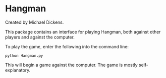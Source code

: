 Hangman
=======

Created by Michael Dickens.

This package contains an interface for playing Hangman, both against other players and against the computer.

To play the game, enter the following into the command line: 

	python Hangman.py

This will begin a game against the computer. The game is mostly self-explanatory.
